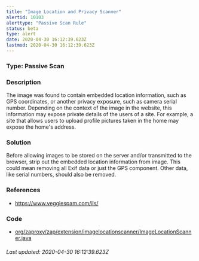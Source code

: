 ```yaml
---
title: "Image Location and Privacy Scanner"
alertid: 10103
alerttype: "Passive Scan Rule"
status: beta
type: alert
date: 2020-04-30 16:12:39.623Z
lastmod: 2020-04-30 16:12:39.623Z
---
```

### Type: Passive Scan

### Description
The image was found to contain embedded location information, such as GPS coordinates, or another privacy exposure, such as camera serial number.  Depending on the context of the image in the website, this information may expose private details of the users of a site.  For example, a site that allows users to upload profile pictures taken in the home may expose the home's address.  

### Solution

Before allowing images to be stored on the server and/or transmitted to the browser, strip out the embedded location information from image.  This could mean removing all Exif data or just the GPS component.  Other data, like serial numbers, should also be removed.

### References

* https://www.veggiespam.com/ils/

### Code

 * [org/zaproxy/zap/extension/imagelocationscanner/ImageLocationScanner.java](https://github.com/zaproxy/zap-extensions/blob/master/addOns/imagelocationscanner/src/main/java/org/zaproxy/zap/extension/imagelocationscanner/ImageLocationScanner.java)

###### Last updated: 2020-04-30 16:12:39.623Z
